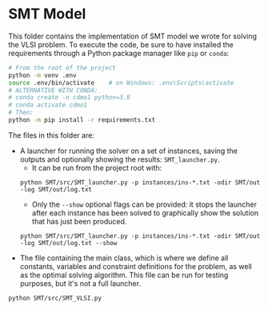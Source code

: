 # SMT Model

This folder contains the implementation of SMT model we wrote for solving the VLSI problem. To execute the code, be sure to have installed the requirements through a Python package manager like `pip` or `conda`:

```bash
# From the root of the project
python -m venv .env
source .env/bin/activate    # on Windows: .env\Scripts\activate
# ALTERNATIVE WITH CONDA:
# conda create -n cdmo1 python=3.8
# conda activate cdmo1
# Then:
python -m pip install -r requirements.txt
```

The files in this folder are:

- A launcher for running the solver on a set of instances, saving the outputs and optionally showing the results: `SMT_launcher.py`. 
    - It can be run from the project root with: 
    ```
    python SMT/src/SMT_launcher.py -p instances/ins-*.txt -odir SMT/out -log SMT/out/log.txt
    ```
    - Only the `--show` optional flags can be provided: it stops the launcher after each instance has been solved to graphically show the solution that has just been produced.
    ```
    python SMT/src/SMT_launcher.py -p instances/ins-*.txt -odir SMT/out -log SMT/out/log.txt --show
    ```
- The file containing the main class, which is where we define all constants, variables and constraint definitions for the problem, as well as the optimal solving algorithm. This file can be run for testing purposes, but it's not a full launcher.

```bash
python SMT/src/SMT_VLSI.py
```
